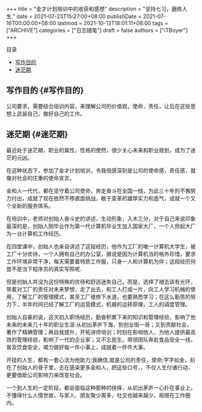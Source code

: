 +++
title = "金才计划培训中的收获和感想"
description = "坚持七习，磨练人生."
date = 2021-07-23T15:27:00+08:00
publishDate = 2021-07-16T00:00:00+08:00
lastmod = 2021-10-13T18:01:11+08:00
tags = ["ARCHIVE"]
categories = ["日志随笔"]
draft = false
authors = ["iTBoyer"]
+++

<div class="ox-hugo-toc toc">
<div></div>

<div class="heading">&#30446;&#24405;</div>

- [写作目的](#写作目的)
- [迷茫期](#迷茫期)

</div>
<!--endtoc-->


## 写作目的 {#写作目的}

公司要求，需要结合培训内容，来理解公司的价值观，使命，责任，让后在这些思想上武装自己，做好自己的工作。  


## 迷茫期 {#迷茫期}

最近处于迷茫期，职业的属性，性格的使然，很少关心未来和职业规划，成为了迷茫的元凶。  

在这种状态下，参加了金才计划培训，令我倍感深刻是公司的使命感，责任感，就像对社会的庄重的使命宣言。  

金和人一代代，都在坚守着公司使命，奔走奋斗在全国一线，为此三十年的不懈努力付出，成就了现在依然不停直面挑战，敢于变革的雄厚实力和底气，成就一个又个全新的服务体系。  

在培训中，老师对创始人奋斗史的讲述，生动形象，入木三分，对于自己来说印象最深的是，创始人刚毕业作为第一代计算机毕业生加入国家大厂，一个人担起大厂为一台计算机工作经历。  

在四堂课中，创始人也亲自讲述了这段经历，他作为工厂的唯一计算机大学生，被工厂十分优待，一个人拥有自己的办公室，据说是因为计算机当时格外珍惜，要求工作环境非常干净，每天需要着特质工作服，只身一人和计算机为伴；这段经历何尝不是当下程序员的真实写照呢.  

但是创始人并没为这份特殊的优待和舒适迷失自己，而是，选择了褪去该有光环，带着对工厂的责任对未来梦想，走了出去，和工人打成一片，向工人学习机械的使用，了解工厂的管理模式，甚至工厂维修下水道，也要熟悉学习；在这么勤苦的努力下，半年时间已经了解工厂的运营模式，机器的运转原理，工人的调度管理。  

创始人自豪的说，这次初入职场经历，勤奋积累下来的知识和管理经验，影响了他未来的未来几十年的职业生涯:从初出茅庐下海，到创业街一哥；又到贡献社会，著作了精确管理；再自我提升，开拓讲师培训；时刻在影响他人，为他人提供最高效的管理经验，影响了一代的企业家；又不忘民生，带领团队奔赴食品安全一线，普及饮食安全，竭力做好每一件小事上，成就着一件件大事。  

开挂的人生，都有一套心法为他助力;我确信,就是公司的责任，使命;字字如金，刻在了创始人的骨子里，志在感染更多金和人，把这些口号，，不仅人生付诸行动，更要借助公司影响力来改变社会。  

一个到人生的一定阶段，都会面临这种那种的抉择，从初出茅庐一心扑在事业上，不懂得什么人情世故，与家人、朋友聚少离多，社交也越来越少，局限在工作圈内。
